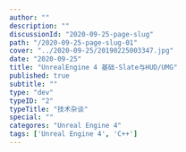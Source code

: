```yaml
---
author: ""
description: ""
discussionId: "2020-09-25-page-slug"
path: "/2020-09-25-page-slug-01"
cover: "../2020-09-25/20190225003347.jpg"
date: "2020-09-25"
title: "UnrealEngine 4 基础-Slate与HUD/UMG"
published: true
subtitle: ""
type: "dev"
typeID: "2"
typeTitle: "技术杂谈"
special: ""
categores: "Unreal Engine 4"
tags: ['Unreal Engine 4', 'C++']
---
```

    
### 


